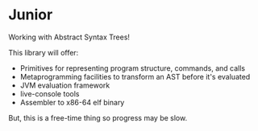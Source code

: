 # Junior

Working with Abstract Syntax Trees!


This library will offer:

* Primitives for representing program structure, commands, and calls
* Metaprogramming facilities to transform an AST before it's evaluated
* JVM evaluation framework
* live-console tools
* Assembler to x86-64 elf binary


But, this is a free-time thing so progress may be slow.
